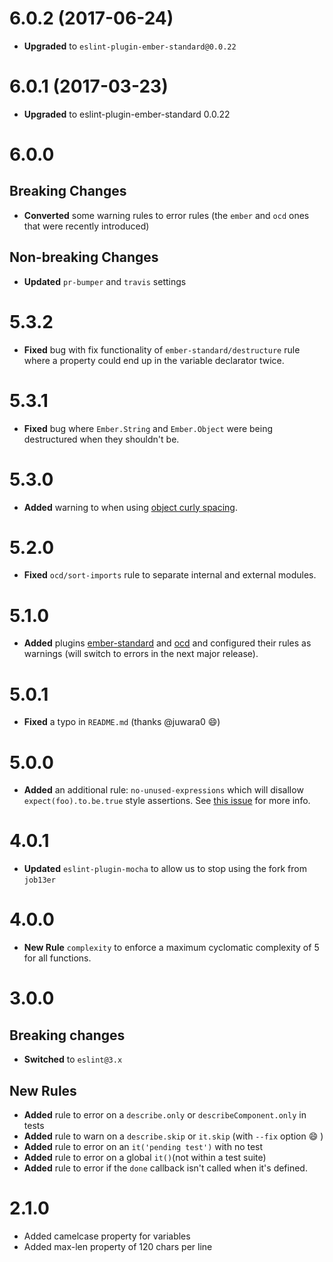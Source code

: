 # 6.0.2 (2017-06-24)
* **Upgraded** to `eslint-plugin-ember-standard@0.0.22`

# 6.0.1 (2017-03-23)

* **Upgraded** to eslint-plugin-ember-standard 0.0.22


# 6.0.0
## Breaking Changes
* **Converted** some warning rules to error rules (the `ember` and `ocd` ones that were recently introduced)
## Non-breaking Changes
* **Updated** `pr-bumper` and `travis` settings

# 5.3.2

* **Fixed** bug with fix functionality of `ember-standard/destructure` rule where a property could end up in the variable declarator twice.


# 5.3.1

* **Fixed** bug where `Ember.String` and `Ember.Object` were being destructured when they shouldn't be.


# 5.3.0

* **Added** warning to when using [object curly spacing](http://eslint.org/docs/rules/object-curly-spacing).


# 5.2.0

* **Fixed** `ocd/sort-imports` rule to separate internal and external modules.


# 5.1.0

* **Added** plugins [ember-standard](https://github.com/ciena-blueplanet/eslint-plugin-ember-standard) and [ocd](https://github.com/ciena-blueplanet/eslint-plugin-ocd) and configured their rules as warnings (will switch to errors in the next major release).


# 5.0.1
 * **Fixed** a typo in `README.md` (thanks @juwara0 😄)



# 5.0.0
* **Added** an additional rule: `no-unused-expressions` which will disallow `expect(foo).to.be.true` style assertions. See [this issue](https://github.com/chaijs/chai/issues/726) for more info. 


# 4.0.1
 * **Updated** `eslint-plugin-mocha` to allow us to stop using the fork from `job13er`



# 4.0.0
 * **New Rule** `complexity` to enforce a maximum cyclomatic complexity of 5 for all functions.

# 3.0.0
## Breaking changes
 * **Switched** to `eslint@3.x`

## New Rules

 * **Added** rule to error on a `describe.only` or `describeComponent.only` in tests
 * **Added** rule to warn on a `describe.skip` or `it.skip` (with `--fix` option 😄 )
 * **Added** rule to error on an `it('pending test')` with no test
 * **Added** rule to error on a global `it()`(not within a test suite)
 * **Added** rule to error if the `done` callback isn't called when it's defined.

# 2.1.0
* Added camelcase property for variables
* Added max-len property of 120 chars per line


